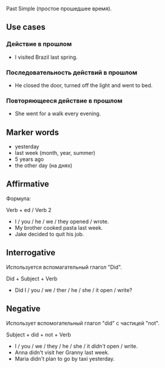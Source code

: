 Past Simple (простое прошедшее время).

## Use cases

### Действие в прошлом

- I visited Brazil last spring.

### Последовательность действий в прошлом

- He closed the door, turned off the light and went to bed.

### Повторяющееся действие в прошлом

- She went for a walk every evening.

## Marker words

- yesterday
- last week (month, year, summer)
- 5 years ago
- the other day (на днях)

## Affirmative

Формула:

Verb + ed / Verb 2

- I / you / he / we / they opened / wrote.
- My brother cooked pasta last week.
- Jake decided to quit his job.

## Interrogative 

Используется вспомагательный глагол "Did".

Did + Subject + Verb

- Did I / you / we / ther / he / she / it open / write?

## Negative

Использует вспомогательный глагол "did" с частицей "not". 

Subject + did + not + Verb

- I / you / we / they / he / she / it _didn't_ open / write.
- Anna didn't visit her Granny last week.
- Maria didn't plan to go by taxi yesterday.
